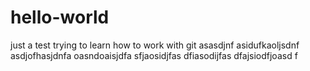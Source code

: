 # hello-world
just a test
trying to learn how to work with git
asasdjnf
asidufkaoljsdnf
asdjofhasjdnfa
oasndoaisjdfa
sfjaosidjfas
dfiasodijfas
dfajsiodfjoasd
f
